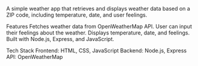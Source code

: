 A simple weather app that retrieves and displays weather data based on a ZIP code, including temperature, date, and user feelings.

Features
Fetches weather data from OpenWeatherMap API.
User can input their feelings about the weather.
Displays temperature, date, and feelings.
Built with Node.js, Express, and JavaScript.

Tech Stack
Frontend: HTML, CSS, JavaScript
Backend: Node.js, Express
API: OpenWeatherMap